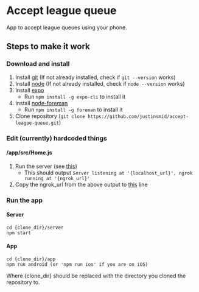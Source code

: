 # Accept league queue
App to accept league queues using your phone.

## Steps to make it work

### Download and install
1. Install [git](https://git-scm.com/book/en/v2/Getting-Started-Installing-Git) (If not already installed, check if `git --version` works)
2. Install [node](https://nodejs.org/en/download/) (If not already installed, check if `node --version` works)
3. Install [expo](https://expo.io/)
   - Run `npm install -g expo-cli` to install it
4. Install [node-foreman](https://github.com/strongloop/node-foreman)
   - Run `npm install -g foreman` to install it
5. Clone repository (`git clone https://github.com/justinsmid/accept-league-queue.git`)

### Edit (currently) hardcoded things

#### /app/src/Home.js
1. Run the server (see [this](https://github.com/justinsmid/accept-league-queue/blob/master/README.md#server))
   - This should output `Server listening at '{localhost_url}', ngrok running at '{ngrok_url}'`
2. Copy the ngrok_url from the above output to [this](https://github.com/justinsmid/accept-league-queue/blob/3bcf51d8f431bcd2bb78c7e06931bdf076a7fc15/app/src/Home.js#L4) line

### Run the app
#### Server
```console
cd {clone_dir}/server
npm start
```

#### App
```
cd {clone_dir}/app
npm run android (or 'npm run ios' if you are on iOS)
```

Where {clone_dir} should be replaced with the directory you cloned the repository to.
